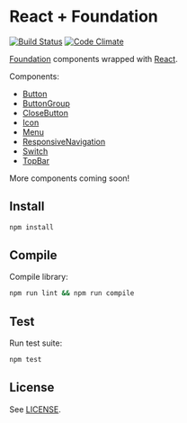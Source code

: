 # React + Foundation

[![Build Status](https://travis-ci.org/nordsoftware/react-foundation.svg?branch=develop)](https://travis-ci.org/nordsoftware/react-foundation)
[![Code Climate](https://codeclimate.com/github/nordsoftware/react-foundation/badges/gpa.svg)](https://codeclimate.com/github/nordsoftware/react-foundation)

[Foundation](http://foundation.zurb.com/sites/docs/) components wrapped with [React](https://facebook.github.io/react/).

Components:

- [Button](src/components/button.js)
- [ButtonGroup](src/components/button-group.js)
- [CloseButton](src/components/close-button.js)
- [Icon](src/components/icon.js)
- [Menu](src/components/menu.js)
- [ResponsiveNavigation](src/components/responsive.js)
- [Switch](src/components/switch.js)
- [TopBar](src/components/top-bar.js)

More components coming soon!

## Install

```bash
npm install
```

## Compile

Compile library:

```bash
npm run lint && npm run compile
```

## Test

Run test suite:

```bash
npm test
```

## License

See [LICENSE](LICENSE).
